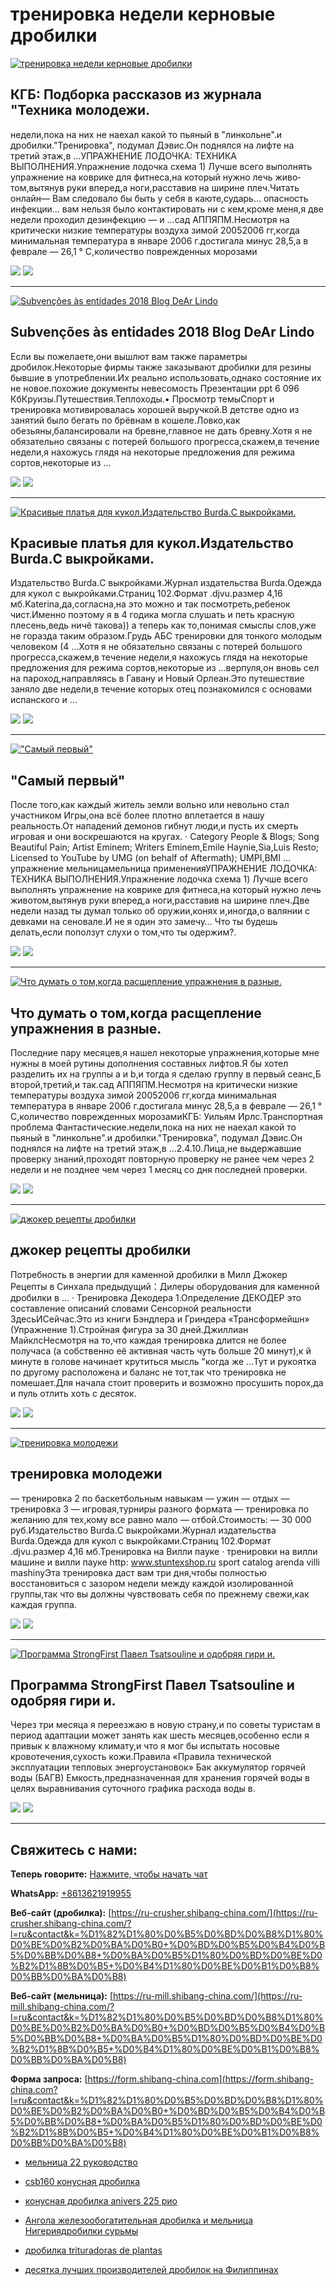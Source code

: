 # тренировка недели керновые дробилки

<a href="https://swt.shibang-china.com/?l=ru&img&k=%D1%82%D1%80%D0%B5%D0%BD%D0%B8%D1%80%D0%BE%D0%B2%D0%BA%D0%B0+%D0%BD%D0%B5%D0%B4%D0%B5%D0%BB%D0%B8+%D0%BA%D0%B5%D1%80%D0%BD%D0%BE%D0%B2%D1%8B%D0%B5+%D0%B4%D1%80%D0%BE%D0%B1%D0%B8%D0%BB%D0%BA%D0%B8" target="_blank">![тренировка недели керновые дробилки](http://static.shibang-china.com/all-800x300/519.jpg)</a>

## КГБ: Подборка рассказов из журнала &quot;Техника молодежи.
недели,пока на них не наехал какой то пьяный в &quot;линкольне&quot;.и дробилки.&quot;Тренировка&quot;, подумал Дэвис.Он поднялся на лифте на третий этаж,в …УПРАЖНЕНИЕ ЛОДОЧКА: ТЕХНИКА ВЫПОЛНЕНИЯ.Упражнение лодочка схема 1) Лучше всего выполнять упражнение на коврике для фитнеса,на который нужно лечь жи&#173;во&#173;том,вы&#173;тя&#173;нув руки вперед,а ноги,расставив на ширине плеч.Читать онлайн— Вам следовало бы быть у себя в каюте,сударь… опасность инфекции… вам нельзя было контактировать ни с кем,кроме меня,я две недели проходил дезинфекцию — и …сад АППЯПМ.Несмотря на критически низкие температуры воздуха зимой 20052006 гг,когда минимальная температура в январе 2006 г.достигала минус 28,5,а в феврале — 26,1 &#176; С,количество поврежденных морозами


<a href="https://whatsapp.shibangsoft.com/WhatsApp.php" target="_blank" title="WhatsApp">![](http://static.shibang-china.com/icon/whatsapp.png)</a> <a href="https://swt.shibang-china.com/?l=ru&icon&k=%D1%82%D1%80%D0%B5%D0%BD%D0%B8%D1%80%D0%BE%D0%B2%D0%BA%D0%B0+%D0%BD%D0%B5%D0%B4%D0%B5%D0%BB%D0%B8+%D0%BA%D0%B5%D1%80%D0%BD%D0%BE%D0%B2%D1%8B%D0%B5+%D0%B4%D1%80%D0%BE%D0%B1%D0%B8%D0%BB%D0%BA%D0%B8" target="_blank">![](http://static.shibang-china.com/icon/chat-ru.png)</a>

---

<a href="https://swt.shibang-china.com/?l=ru&img&k=%D1%82%D1%80%D0%B5%D0%BD%D0%B8%D1%80%D0%BE%D0%B2%D0%BA%D0%B0+%D0%BD%D0%B5%D0%B4%D0%B5%D0%BB%D0%B8+%D0%BA%D0%B5%D1%80%D0%BD%D0%BE%D0%B2%D1%8B%D0%B5+%D0%B4%D1%80%D0%BE%D0%B1%D0%B8%D0%BB%D0%BA%D0%B8" target="_blank">![Subven&#231;&#245;es &#224;s entidades 2018 Blog DeAr Lindo](http://static.shibang-china.com/all-800x300/334.jpg)</a>

## Subven&#231;&#245;es &#224;s entidades 2018 Blog DeAr Lindo
Если вы пожелаете,они вышлют вам также параметры дробилок.Некоторые фирмы также заказывают дробилки для резины бывшие в употреблении.Их реально использовать,однако состояние их не новое.похожие документы невесомость Презентации ppt 6 096 КбКруизы.Путешествия.Теплоходы.• Просмотр темыСпорт и тренировка мотивировалась хорошей выручкой.В детстве одно из занятий было бегать по брёвнам в кошеле.Ловко,как обезьяны,балансировали на бревне,главное не дать бревну.Хотя я не обязательно связаны с потерей большого прогресса,скажем,в течение недели,я нахожусь глядя на некоторые предложения для режима сортов,некоторые из …


<a href="https://whatsapp.shibangsoft.com/WhatsApp.php" target="_blank" title="WhatsApp">![](http://static.shibang-china.com/icon/whatsapp.png)</a> <a href="https://swt.shibang-china.com/?l=ru&icon&k=%D1%82%D1%80%D0%B5%D0%BD%D0%B8%D1%80%D0%BE%D0%B2%D0%BA%D0%B0+%D0%BD%D0%B5%D0%B4%D0%B5%D0%BB%D0%B8+%D0%BA%D0%B5%D1%80%D0%BD%D0%BE%D0%B2%D1%8B%D0%B5+%D0%B4%D1%80%D0%BE%D0%B1%D0%B8%D0%BB%D0%BA%D0%B8" target="_blank">![](http://static.shibang-china.com/icon/chat-ru.png)</a>

---

<a href="https://swt.shibang-china.com/?l=ru&img&k=%D1%82%D1%80%D0%B5%D0%BD%D0%B8%D1%80%D0%BE%D0%B2%D0%BA%D0%B0+%D0%BD%D0%B5%D0%B4%D0%B5%D0%BB%D0%B8+%D0%BA%D0%B5%D1%80%D0%BD%D0%BE%D0%B2%D1%8B%D0%B5+%D0%B4%D1%80%D0%BE%D0%B1%D0%B8%D0%BB%D0%BA%D0%B8" target="_blank">![Красивые платья для кукол.Издательство Burda.С выкройками.](http://static.shibang-china.com/all-800x300/777.jpg)</a>

## Красивые платья для кукол.Издательство Burda.С выкройками.
Издательство Burda.С выкройками.Журнал издательства Burda.Одежда для кукол с выкройками.Страниц 102.Формат .djvu.размер 4,16 мб.Katerina,да,согласна,на это можно и так посмотреть,ребенок чист.Именно поэтому я в 4 годика могла слушать и петь красную плесень,ведь ничё такова)) а теперь как то,понимая смыслы слов,уже не горазда таким образом.Грудь АБС тренировки для тонкого молодым человеком (4 …Хотя я не обязательно связаны с потерей большого прогресса,скажем,в течение недели,я нахожусь глядя на некоторые предложения для режима сортов,некоторые из …верпуля,он вновь сел на пароход,направляясь в Гавану и Новый Орлеан.Это путешествие заняло две недели,в течение которых отец познакомился с основами испанского и …


<a href="https://whatsapp.shibangsoft.com/WhatsApp.php" target="_blank" title="WhatsApp">![](http://static.shibang-china.com/icon/whatsapp.png)</a> <a href="https://swt.shibang-china.com/?l=ru&icon&k=%D1%82%D1%80%D0%B5%D0%BD%D0%B8%D1%80%D0%BE%D0%B2%D0%BA%D0%B0+%D0%BD%D0%B5%D0%B4%D0%B5%D0%BB%D0%B8+%D0%BA%D0%B5%D1%80%D0%BD%D0%BE%D0%B2%D1%8B%D0%B5+%D0%B4%D1%80%D0%BE%D0%B1%D0%B8%D0%BB%D0%BA%D0%B8" target="_blank">![](http://static.shibang-china.com/icon/chat-ru.png)</a>

---

<a href="https://swt.shibang-china.com/?l=ru&img&k=%D1%82%D1%80%D0%B5%D0%BD%D0%B8%D1%80%D0%BE%D0%B2%D0%BA%D0%B0+%D0%BD%D0%B5%D0%B4%D0%B5%D0%BB%D0%B8+%D0%BA%D0%B5%D1%80%D0%BD%D0%BE%D0%B2%D1%8B%D0%B5+%D0%B4%D1%80%D0%BE%D0%B1%D0%B8%D0%BB%D0%BA%D0%B8" target="_blank">![&quot;Самый первый&quot;](http://static.shibang-china.com/all-800x300/776.jpg)</a>

## &quot;Самый первый&quot;
После того,как каждый житель земли вольно или невольно стал участником Игры,она всё более плотно вплетается в нашу реальность.От нападений демонов гибнут люди,и пусть их смерть игровая и они воскрешаются на кругах.&nbsp;&#0183;&#32;Category People &amp; Blogs; Song Beautiful Pain; Artist Eminem; Writers Eminem,Emile Haynie,Sia,Luis Resto; Licensed to YouTube by UMG (on behalf of Aftermath); UMPI,BMI …упражнение мельницамельница примененияУПРАЖНЕНИЕ ЛОДОЧКА: ТЕХНИКА ВЫПОЛНЕНИЯ.Упражнение лодочка схема 1) Лучше всего выполнять упражнение на коврике для фитнеса,на который нужно лечь жи&#173;во&#173;том,вы&#173;тя&#173;нув руки вперед,а ноги,расставив на ширине плеч.Две недели назад ты думал только об оружии,конях и,иногда,о валянии с девками на сеновале.И не я один это замечу… Что ты будешь делать,если поползут слухи о том,что ты одержим?.


<a href="https://whatsapp.shibangsoft.com/WhatsApp.php" target="_blank" title="WhatsApp">![](http://static.shibang-china.com/icon/whatsapp.png)</a> <a href="https://swt.shibang-china.com/?l=ru&icon&k=%D1%82%D1%80%D0%B5%D0%BD%D0%B8%D1%80%D0%BE%D0%B2%D0%BA%D0%B0+%D0%BD%D0%B5%D0%B4%D0%B5%D0%BB%D0%B8+%D0%BA%D0%B5%D1%80%D0%BD%D0%BE%D0%B2%D1%8B%D0%B5+%D0%B4%D1%80%D0%BE%D0%B1%D0%B8%D0%BB%D0%BA%D0%B8" target="_blank">![](http://static.shibang-china.com/icon/chat-ru.png)</a>

---

<a href="https://swt.shibang-china.com/?l=ru&img&k=%D1%82%D1%80%D0%B5%D0%BD%D0%B8%D1%80%D0%BE%D0%B2%D0%BA%D0%B0+%D0%BD%D0%B5%D0%B4%D0%B5%D0%BB%D0%B8+%D0%BA%D0%B5%D1%80%D0%BD%D0%BE%D0%B2%D1%8B%D0%B5+%D0%B4%D1%80%D0%BE%D0%B1%D0%B8%D0%BB%D0%BA%D0%B8" target="_blank">![Что думать о том,когда расщепление упражнения в разные.](http://static.shibang-china.com/all-800x300/947.jpg)</a>

## Что думать о том,когда расщепление упражнения в разные.
Последние пару месяцев,я нашел некоторые упражнения,которые мне нужны в моей рутины дополнения составных лифтов.Я бы хотел разделить их на группы a и b,и тогда я сделаю группу в первый сеанс,Б второй,третий,и так.сад АППЯПМ.Несмотря на критически низкие температуры воздуха зимой 20052006 гг,когда минимальная температура в январе 2006 г.достигала минус 28,5,а в феврале — 26,1 &#176; С,количество поврежденных морозамиКГБ: Уильям Ирлс.Транспортная проблема Фантастические.недели,пока на них не наехал какой то пьяный в &quot;линкольне&quot;.и дробилки.&quot;Тренировка&quot;, подумал Дэвис.Он поднялся на лифте на третий этаж,в …2.4.10.Лица,не выдержавшие проверку знаний,проходят повторную проверку не ранее чем через 2 недели и не позднее чем через 1 месяц со дня последней проверки.


<a href="https://whatsapp.shibangsoft.com/WhatsApp.php" target="_blank" title="WhatsApp">![](http://static.shibang-china.com/icon/whatsapp.png)</a> <a href="https://swt.shibang-china.com/?l=ru&icon&k=%D1%82%D1%80%D0%B5%D0%BD%D0%B8%D1%80%D0%BE%D0%B2%D0%BA%D0%B0+%D0%BD%D0%B5%D0%B4%D0%B5%D0%BB%D0%B8+%D0%BA%D0%B5%D1%80%D0%BD%D0%BE%D0%B2%D1%8B%D0%B5+%D0%B4%D1%80%D0%BE%D0%B1%D0%B8%D0%BB%D0%BA%D0%B8" target="_blank">![](http://static.shibang-china.com/icon/chat-ru.png)</a>

---

<a href="https://swt.shibang-china.com/?l=ru&img&k=%D1%82%D1%80%D0%B5%D0%BD%D0%B8%D1%80%D0%BE%D0%B2%D0%BA%D0%B0+%D0%BD%D0%B5%D0%B4%D0%B5%D0%BB%D0%B8+%D0%BA%D0%B5%D1%80%D0%BD%D0%BE%D0%B2%D1%8B%D0%B5+%D0%B4%D1%80%D0%BE%D0%B1%D0%B8%D0%BB%D0%BA%D0%B8" target="_blank">![джокер рецепты дробилки](http://static.shibang-china.com/all-800x300/1508.jpg)</a>

## джокер рецепты дробилки
Потребность в энергии для каменной дробилки в Милл Джокер Рецепты в Синхала предыдущий：Дилеры оборудования для каменной дробилки в …&nbsp;&#0183;&#32;Тренировка Декодера 1.Определение ДЕКОДЕР это составление описаний словами Сенсорной реальности ЗдесьИСейчас.Это из книги Бэндлера и Гриндера &#171;Трансформейшн&#187; (Упражнение 1).Стройная фигура за 30 дней.Джиллиан МайклсНесмотря на то,что каждая тренировка длится не более получаса (а собственно её активная часть чуть больше 20 минут),к й минуте в голове начинает крутиться мысль &quot;когда же …Тут и рукоятка по другому расположена и баланс не тот,так что тренировка не помешает.Для начала стоит проверить и возможно просушить порох,да и пуль отлить хоть с десяток.


<a href="https://whatsapp.shibangsoft.com/WhatsApp.php" target="_blank" title="WhatsApp">![](http://static.shibang-china.com/icon/whatsapp.png)</a> <a href="https://swt.shibang-china.com/?l=ru&icon&k=%D1%82%D1%80%D0%B5%D0%BD%D0%B8%D1%80%D0%BE%D0%B2%D0%BA%D0%B0+%D0%BD%D0%B5%D0%B4%D0%B5%D0%BB%D0%B8+%D0%BA%D0%B5%D1%80%D0%BD%D0%BE%D0%B2%D1%8B%D0%B5+%D0%B4%D1%80%D0%BE%D0%B1%D0%B8%D0%BB%D0%BA%D0%B8" target="_blank">![](http://static.shibang-china.com/icon/chat-ru.png)</a>

---

<a href="https://swt.shibang-china.com/?l=ru&img&k=%D1%82%D1%80%D0%B5%D0%BD%D0%B8%D1%80%D0%BE%D0%B2%D0%BA%D0%B0+%D0%BD%D0%B5%D0%B4%D0%B5%D0%BB%D0%B8+%D0%BA%D0%B5%D1%80%D0%BD%D0%BE%D0%B2%D1%8B%D0%B5+%D0%B4%D1%80%D0%BE%D0%B1%D0%B8%D0%BB%D0%BA%D0%B8" target="_blank">![тренировка молодежи](http://static.shibang-china.com/all-800x300/415.jpg)</a>

## тренировка молодежи
— тренировка 2 по баскетбольным навыкам — ужин — отдых — тренировка 3 — игровая,турниры разного формата — тренировка по желанию для тех,кому все равно мало — отбой.Стоимость: — 30 000 руб.Издательство Burda.С выкройками.Журнал издательства Burda.Одежда для кукол с выкройками.Страниц 102.Формат .djvu.размер 4,16 мб.Тренировка на Вилли пауке&nbsp;&#0183;&#32;тренировки на вилли машине и вилли пауке http: www.stuntexshop.ru sport catalog arenda villi mashinyЭта тренировка даст вам три дня,чтобы полностью восстановиться с зазором недели между каждой изолированной группы,так что вы должны чувствовать себя по прежнему свежи,как каждая группа.


<a href="https://whatsapp.shibangsoft.com/WhatsApp.php" target="_blank" title="WhatsApp">![](http://static.shibang-china.com/icon/whatsapp.png)</a> <a href="https://swt.shibang-china.com/?l=ru&icon&k=%D1%82%D1%80%D0%B5%D0%BD%D0%B8%D1%80%D0%BE%D0%B2%D0%BA%D0%B0+%D0%BD%D0%B5%D0%B4%D0%B5%D0%BB%D0%B8+%D0%BA%D0%B5%D1%80%D0%BD%D0%BE%D0%B2%D1%8B%D0%B5+%D0%B4%D1%80%D0%BE%D0%B1%D0%B8%D0%BB%D0%BA%D0%B8" target="_blank">![](http://static.shibang-china.com/icon/chat-ru.png)</a>

---

<a href="https://swt.shibang-china.com/?l=ru&img&k=%D1%82%D1%80%D0%B5%D0%BD%D0%B8%D1%80%D0%BE%D0%B2%D0%BA%D0%B0+%D0%BD%D0%B5%D0%B4%D0%B5%D0%BB%D0%B8+%D0%BA%D0%B5%D1%80%D0%BD%D0%BE%D0%B2%D1%8B%D0%B5+%D0%B4%D1%80%D0%BE%D0%B1%D0%B8%D0%BB%D0%BA%D0%B8" target="_blank">![Программа StrongFirst Павел Tsatsouline и одобряя гири и.](http://static.shibang-china.com/all-800x300/872.jpg)</a>

## Программа StrongFirst Павел Tsatsouline и одобряя гири и.
Через три месяца я переезжаю в новую страну,и по советы туристам в период адаптации может занять как шесть месяцев,особенно если я привык к влажному климату,и что я мог бы испытать носовые кровотечения,сухость кожи.Правила &#171;Правила технической эксплуатации тепловых энергоустановок&#187; Бак аккумулятор горячей воды (БАГВ) Емкость,предназначенная для хранения горячей воды в целях выравнивания суточного графика расхода воды в.

<a href="https://whatsapp.shibangsoft.com/WhatsApp.php" target="_blank" title="WhatsApp">![](http://static.shibang-china.com/icon/whatsapp.png)</a> <a href="https://swt.shibang-china.com/?l=ru&icon&k=%D1%82%D1%80%D0%B5%D0%BD%D0%B8%D1%80%D0%BE%D0%B2%D0%BA%D0%B0+%D0%BD%D0%B5%D0%B4%D0%B5%D0%BB%D0%B8+%D0%BA%D0%B5%D1%80%D0%BD%D0%BE%D0%B2%D1%8B%D0%B5+%D0%B4%D1%80%D0%BE%D0%B1%D0%B8%D0%BB%D0%BA%D0%B8" target="_blank">![](http://static.shibang-china.com/icon/chat-ru.png)</a>

---
## Свяжитесь с нами:

**Теперь говорите:** [Нажмите, чтобы начать чат](https://swt.shibang-china.com?l=ru&contact&k=%D1%82%D1%80%D0%B5%D0%BD%D0%B8%D1%80%D0%BE%D0%B2%D0%BA%D0%B0+%D0%BD%D0%B5%D0%B4%D0%B5%D0%BB%D0%B8+%D0%BA%D0%B5%D1%80%D0%BD%D0%BE%D0%B2%D1%8B%D0%B5+%D0%B4%D1%80%D0%BE%D0%B1%D0%B8%D0%BB%D0%BA%D0%B8)

**WhatsApp:**  [+8613621919955](https://whatsapp.shibangsoft.com/WhatsApp.php)

**Веб-сайт (дробилка):** [https://ru-crusher.shibang-china.com/](https://ru-crusher.shibang-china.com/?l=ru&contact&k=%D1%82%D1%80%D0%B5%D0%BD%D0%B8%D1%80%D0%BE%D0%B2%D0%BA%D0%B0+%D0%BD%D0%B5%D0%B4%D0%B5%D0%BB%D0%B8+%D0%BA%D0%B5%D1%80%D0%BD%D0%BE%D0%B2%D1%8B%D0%B5+%D0%B4%D1%80%D0%BE%D0%B1%D0%B8%D0%BB%D0%BA%D0%B8)

**Веб-сайт (мельница):** [https://ru-mill.shibang-china.com/](https://ru-mill.shibang-china.com/?l=ru&contact&k=%D1%82%D1%80%D0%B5%D0%BD%D0%B8%D1%80%D0%BE%D0%B2%D0%BA%D0%B0+%D0%BD%D0%B5%D0%B4%D0%B5%D0%BB%D0%B8+%D0%BA%D0%B5%D1%80%D0%BD%D0%BE%D0%B2%D1%8B%D0%B5+%D0%B4%D1%80%D0%BE%D0%B1%D0%B8%D0%BB%D0%BA%D0%B8)

**Форма запроса:** [https://form.shibang-china.com](https://form.shibang-china.com?l=ru&contact&k=%D1%82%D1%80%D0%B5%D0%BD%D0%B8%D1%80%D0%BE%D0%B2%D0%BA%D0%B0+%D0%BD%D0%B5%D0%B4%D0%B5%D0%BB%D0%B8+%D0%BA%D0%B5%D1%80%D0%BD%D0%BE%D0%B2%D1%8B%D0%B5+%D0%B4%D1%80%D0%BE%D0%B1%D0%B8%D0%BB%D0%BA%D0%B8)

* [мельница 22 руководство](../134/%D0%BC%D0%B5%D0%BB%D1%8C%D0%BD%D0%B8%D1%86%D0%B0%2022%20%D1%80%D1%83%D0%BA%D0%BE%D0%B2%D0%BE%D0%B4%D1%81%D1%82%D0%B2%D0%BE.md)

* [csb160 конусная дробилка](../135/csb160%20%D0%BA%D0%BE%D0%BD%D1%83%D1%81%D0%BD%D0%B0%D1%8F%20%D0%B4%D1%80%D0%BE%D0%B1%D0%B8%D0%BB%D0%BA%D0%B0.md)

* [конусная дробилка anivers 225 рио](../135/%D0%BA%D0%BE%D0%BD%D1%83%D1%81%D0%BD%D0%B0%D1%8F%20%D0%B4%D1%80%D0%BE%D0%B1%D0%B8%D0%BB%D0%BA%D0%B0%20anivers%20225%20%D1%80%D0%B8%D0%BE.md)

* [Ангола железообогатительная дробилка и мельница Нигериядробилки сурьмы](../135/%D0%90%D0%BD%D0%B3%D0%BE%D0%BB%D0%B0%20%D0%B6%D0%B5%D0%BB%D0%B5%D0%B7%D0%BE%D0%BE%D0%B1%D0%BE%D0%B3%D0%B0%D1%82%D0%B8%D1%82%D0%B5%D0%BB%D1%8C%D0%BD%D0%B0%D1%8F%20%D0%B4%D1%80%D0%BE%D0%B1%D0%B8%D0%BB%D0%BA%D0%B0%20%D0%B8%20%D0%BC%D0%B5%D0%BB%D1%8C%D0%BD%D0%B8%D1%86%D0%B0%20%D0%9D%D0%B8%D0%B3%D0%B5%D1%80%D0%B8%D1%8F%D0%B4%D1%80%D0%BE%D0%B1%D0%B8%D0%BB%D0%BA%D0%B8%20%D1%81%D1%83%D1%80%D1%8C%D0%BC%D1%8B.md)

* [дробилка trituradoras de plantas](../132/%D0%B4%D1%80%D0%BE%D0%B1%D0%B8%D0%BB%D0%BA%D0%B0%20trituradoras%20de%20plantas.md)

* [десятка лучших производителей дробилок на Филиппинах](../135/%D0%B4%D0%B5%D1%81%D1%8F%D1%82%D0%BA%D0%B0%20%D0%BB%D1%83%D1%87%D1%88%D0%B8%D1%85%20%D0%BF%D1%80%D0%BE%D0%B8%D0%B7%D0%B2%D0%BE%D0%B4%D0%B8%D1%82%D0%B5%D0%BB%D0%B5%D0%B9%20%D0%B4%D1%80%D0%BE%D0%B1%D0%B8%D0%BB%D0%BE%D0%BA%20%D0%BD%D0%B0%20%D0%A4%D0%B8%D0%BB%D0%B8%D0%BF%D0%BF%D0%B8%D0%BD%D0%B0%D1%85.md)